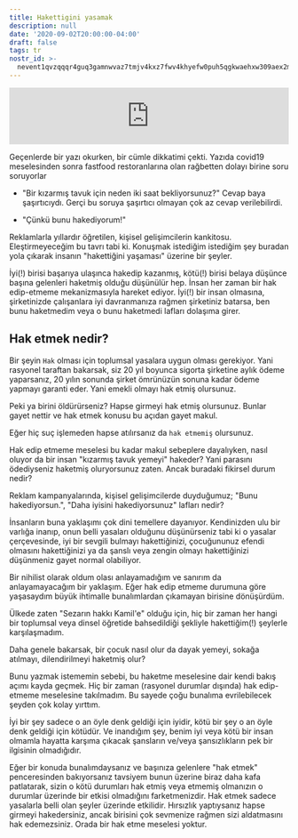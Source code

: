 ```yaml
---
title: Hakettigini yasamak
description: null
date: '2020-09-02T20:00:00-04:00'
draft: false
tags: tr
nostr_id: >-
  nevent1qvzqqqr4guq3gamnwvaz7tmjv4kxz7fwv4khyefw0puh5qgkwaehxw309aex2mrp0yhxummnw3ezucnpdejqz9rhwden5te0wfjkccte9ejxzmt4wvhxjmcprpmhxue69uhhyetvv9ujuumwdae8gtnnda3kjctvqyxhwumn8ghj7mn0wvhxcmmvqyt8wumn8ghj7un9d3shjtnswf5k6ctv9ehx2aqppamhxue69uhkummnw3ezumt0d5q3vamnwvaz7tmjv4kxz7fwdehhxtnnda3kjctvqyd8wumn8ghj7ctjw35kxmr9wvhxcctev4erxtnwv4mhxqg7waehxw309akkcuewv94kgetwd9azuetyw5h8gu30dehhxarjqqs20vf7c575nap3a5tfmfr0hygus5wm49jpxy0x37mmhurde6l5g9qm4au4z
---
```



<iframe src="https://anchor.fm/delirehberi/embed/episodes/Hakettiini-Yaamak-empc72" height="102px" style="width: 100%" frameborder="0" scrolling="no"></iframe>

Geçenlerde bir yazı okurken, bir cümle dikkatimi çekti. Yazıda covid19 meselesinden sonra fastfood restoranlarına olan rağbetten dolayı birine soru soruyorlar

- "Bir kızarmış tavuk için neden iki saat bekliyorsunuz?" 
Cevap baya şaşırtıcıydı. Gerçi bu soruya şaşırtıcı olmayan çok az cevap verilebilirdi.

<!--more-->

- "Çünkü bunu hakediyorum!"

Reklamlarla yıllardır öğretilen, kişisel gelişimcilerin kankitosu. Eleştirmeyeceğim bu tavrı tabi ki. Konuşmak istediğim istediğim şey buradan yola çıkarak insanın "hakettiğini yaşaması" üzerine bir şeyler.

İyi(!) birisi başarıya ulaşınca hakedip kazanmış, kötü(!) birisi belaya düşünce başına gelenleri haketmiş olduğu düşünülür hep. İnsan her zaman bir hak edip-etmeme mekanizmasıyla hareket ediyor. İyi(!) bir insan olmasına, şirketinizde çalışanlara iyi davranmanıza rağmen şirketiniz batarsa, ben bunu haketmedim veya o bunu haketmedi lafları dolaşıma girer. 

## Hak etmek nedir?

Bir şeyin `Hak` olması için toplumsal yasalara uygun olması gerekiyor. Yani rasyonel taraftan bakarsak, siz 20 yıl boyunca sigorta şirketine aylık ödeme yaparsanız, 20 yılın sonunda şirket ömrünüzün sonuna kadar ödeme yapmayı garanti eder. Yani emekli olmayı hak etmiş olursunuz. 

Peki ya birini öldürürseniz? Hapse girmeyi hak etmiş olursunuz. Bunlar gayet nettir ve hak etmek konusu bu açıdan gayet makul.

Eğer hiç suç işlemeden hapse atılırsanız da `hak etmemiş` olursunuz.

Hak edip etmeme meselesi bu kadar makul sebeplere dayalıyken, nasıl oluyor da bir insan "kızarmış tavuk yemeyi" hakeder? Yani parasını ödediyseniz haketmiş oluryorsunuz zaten. Ancak buradaki fikirsel durum nedir?

Reklam kampanyalarında, kişisel gelişimcilerde duyduğumuz; "Bunu hakediyorsun.", "Daha iyisini hakediyorsunuz" lafları nedir?

İnsanların buna yaklaşımı çok dini temellere dayanıyor. Kendinizden ulu bir varlığa inanıp, onun belli yasaları olduğunu düşünürseniz tabi ki o yasalar çerçevesinde, iyi bir sevgili bulmayı hakettiğinizi, çocuğununuz efendi olmasını hakettiğinizi ya da şanslı veya zengin olmayı hakettiğinizi düşünmeniz gayet normal olabiliyor.

Bir nihilist olarak oldum olası anlayamadığım ve sanırım da anlayamayacağım bir yaklaşım. Eğer hak edip etmeme durumuna göre yaşasaydım büyük ihtimalle bunalımlardan çıkamayan birisine dönüşürdüm.

Ülkede zaten "Sezarın hakkı Kamil'e" olduğu için, hiç bir zaman her hangi bir toplumsal veya dinsel öğretide bahsedildiği şekliyle hakettiğim(!) şeylerle karşılaşmadım. 

Daha genele bakarsak, bir çocuk nasıl olur da dayak yemeyi, sokağa atılmayı, dilendirilmeyi haketmiş olur?

Bunu yazmak istememin sebebi, bu haketme meselesine dair kendi bakış açımı kayda geçmek. Hiç bir zaman (rasyonel durumlar dışında) hak edip-etmeme meselesine takılmadım. Bu sayede çoğu bunalıma evrilebilecek şeyden çok kolay yırttım. 

İyi bir şey  sadece o an öyle denk geldiği için iyidir, kötü bir şey o an öyle denk geldiği için kötüdür. Ve inandığım şey, benim iyi veya kötü bir insan olmamla hayatta karşıma çıkacak şansların ve/veya şansızlıkların pek bir ilgisinin olmadığıdır.

Eğer bir konuda bunalımdaysanız ve başınıza gelenlere "hak etmek" penceresinden bakıyorsanız tavsiyem bunun üzerine biraz daha kafa patlatarak, sizin o kötü durumları hak etmiş veya etmemiş olmanızın o durumlar üzerinde bir etkisi olmadığını farketmenizdir. Hak etmek sadece yasalarla belli olan şeyler üzerinde etkilidir. Hırsızlık yaptıysanız hapse girmeyi hakedersiniz, ancak birisini çok sevmenize rağmen sizi aldatmasını hak edemezsiniz. Orada bir hak etme meselesi yoktur. 

